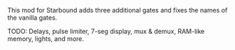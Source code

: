 This mod for Starbound adds three additional gates and fixes the names of the vanilla gates.

TODO:
Delays, pulse limiter, 7-seg display, mux & demux, RAM-like memory, lights, and more.
